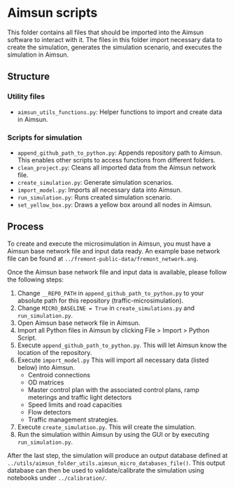 # Aimsun scripts

This folder contains all files that should be imported into the Aimsun software to interact with it.
The files in this folder import necessary data to create the simulation, generates the simulation scenario, and executes the simulation in Aimsun.

## Structure

### Utility files
- `aimsun_utils_functions.py`: Helper functions to import and create data in Aimsun.

### Scripts for simulation
- `append_github_path_to_python.py`: Appends repository path to Aimsun. This enables other scripts to access functions from different folders.
- `clean_project.py`: Cleans all imported data from the Aimsun network file.
- `create_simulation.py`: Generate simulation scenarios.
- `import_model.py`: Imports all necessary data into Aimsun.
- `run_simulation.py`: Runs created simulation scenario.
- `set_yellow_box.py`: Draws a yellow box around all nodes in Aimsun.

## Process

To create and execute the microsimulation in Aimsun, you must have a Aimsun base network file and input data ready. An example base network file can be found at `../fremont-public-data/fremont_network.ang`.

Once the Aimsun base network file and input data is available, please follow the following steps:

1. Change `__REPO_PATH` in `append_github_path_to_python.py` to your absolute path for this repository (traffic-microsimulation).
2. Change `MICRO_BASELINE = True` in `create_simulations.py` and `run_simulation.py`.
3. Open Aimsun base network file in Aimsun.
4. Import all Python files in Aimsun by clicking File > Import > Python Script.
5. Execute `append_github_path_to_python.py`. This will let Aimsun know the location of the repository.
6. Execute `import_model.py` This will import all necessary data (listed below) into Aimsun.
    - Centroid connections
    - OD matrices
    - Master control plan with the associated control plans, ramp meterings and traffic light detectors
    - Speed limits and road capacities
    - Flow detectors
    - Traffic management strategies. 
7. Execute `create_simulation.py`. This will create the simulation.
8. Run the simulation within Aimsun by using the GUI or by executing `run_simulation.py`.

After the last step, the simulation will produce an output database defined at `../utils/aimsun_folder_utils.aimsun_micro_databases_file()`. This output database can then be used to validate/calibrate the simulation using notebooks under `../calibration/`.
